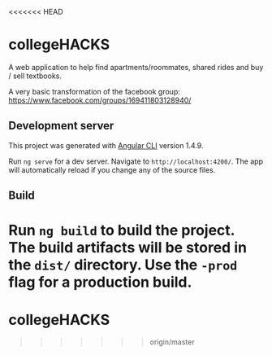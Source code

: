<<<<<<< HEAD
# collegeHACKS
A web application to help find apartments/roommates, shared rides and buy / sell textbooks.

A very basic transformation of the facebook group:
https://www.facebook.com/groups/169411803128940/



## Development server

This project was generated with [Angular CLI](https://github.com/angular/angular-cli) version 1.4.9.

Run `ng serve` for a dev server. Navigate to `http://localhost:4200/`. The app will automatically reload if you change any of the source files.

## Build

Run `ng build` to build the project. The build artifacts will be stored in the `dist/` directory. Use the `-prod` flag for a production build.
=======
# collegeHACKS
>>>>>>> origin/master
